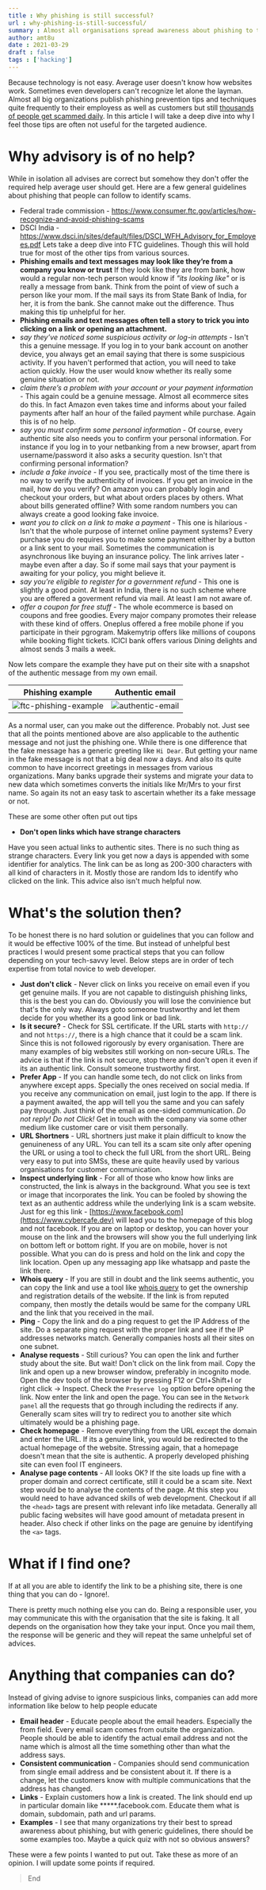 ```yaml
---
title : Why phishing is still successful?
url : why-phishing-is-still-successful/
summary : Almost all organisations spread awareness about phishing to their employees and customers but do they really help? Here is my opinion on why those prevention tips are not useful for people.
author: amt8u
date : 2021-03-29
draft : false
tags : ['hacking']
---
```


Because technology is not easy. Average user doesn't know how websites work. Sometimes even developers can't recognize let alone the layman. Almost all big organizations publish phishing prevention tips and techniques quite frequently to their employess as well as customers but still [thousands of people get scammed daily](https://www.business-standard.com/article/news-ians/india-2nd-in-list-of-top-phishing-hosting-nations-report-119052300970_1.html). In this article I will take a deep dive into why I feel those tips are often not useful for the targeted audience. 

# Why advisory is of no help?
While in isolation all advises are correct but somehow they don't offer the required help average user should get. Here are a few general guidelines about phishing that people can follow to identify scams.

* Federal trade commission - https://www.consumer.ftc.gov/articles/how-recognize-and-avoid-phishing-scams
* DSCI India - https://www.dsci.in/sites/default/files/DSCI_WFH_Advisory_for_Employees.pdf
Lets take a deep dive into FTC guidelines. Though this will hold true for most of the other tips from various sources.
* **Phishing emails and text messages may look like they’re from a company you know or trust**
If they look like they are from bank, how would a regular non-tech person would know if *"its looking like"* or is really a message from bank. Think from the point of view of such a person like your mom. If the mail says its from State Bank of India, for her, it is from the bank. She cannot make out the difference. Thus making this tip unhelpful for her.
* **Phishing emails and text messages often tell a story to trick you into clicking on a link or opening an attachment.**
* *say they’ve noticed some suspicious activity or log-in attempts* - Isn't this a genuine message. If you log in to your bank account on another device, you always get an email saying that there is some suspicious activity. If you haven't performed that action, you will need to take action quickly. How the user would know whether its really some genuine situation or not.
* *claim there’s a problem with your account or your payment information* - This again could be a genuine message. Almost all ecommerce sites do this. In fact Amazon even takes time and informs about your failed payments after half an hour of the failed payment while purchase. Again this is of no help.
* *say you must confirm some personal information* - Of course, every authentic site also needs you to confirm your personal information. For instance if you log in to your netbanking from a new browser, apart from username/password it also asks a security question. Isn't that confirming personal information?
* *include a fake invoice* - If you see, practically most of the time there is no way to verify the authenticity of invoices. If you get an invoice in the mail, how do you verify? On amazon you can probably login and checkout your orders, but what about orders places by others. What about bills generated offline? With some random numbers you can always create a good looking fake invoice.
* *want you to click on a link to make a payment* - This one is hilarious - Isn't that the whole purpose of internet online payment systems? Every purchase you do requires you to make some payment either by a button or a link sent to your mail. Sometimes the communication is asynchronous like buying an insurance policy. The link arrives later - maybe even after a day. So if some mail says that your payment is awaiting for your policy, you might believe it.
* *say you’re eligible to register for a government refund* - This one is slightly a good point. At least in India, there is no such scheme where you are offered a goverment refund via mail. At least I am not aware of.
* *offer a coupon for free stuff* - The whole ecommerce is based on coupons and free goodies. Every major company promotes their release with these kind of offers. Oneplus offered a free mobile phone if you participate in their pgrogram. Makemytrip offers like millions of coupons while booking flight tickets. ICICI bank offers various Dining delights and almost sends 3 mails a week.

Now lets compare the example they have put on their site with a snapshot of the authentic message from my own email.

| Phishing example                                         | Authentic email                                |
|----------------------------------------------------------|------------------------------------------------|
| ![ftc-phishing-example](images/ftc-phishing-example.png) | ![authentic-email](images/authentic-email.png) |

As a normal user, can you make out the difference. Probably not. Just see that all the points mentioned above are also applicable to the authentic message and not just the phishing one. While there is one difference that the fake message has a generic greeting like `Hi Dear`. But getting your name in the fake message is not that a big deal now a days. And also its quite common to have incorrect greetings in messages from various organizations. Many banks upgrade their systems and migrate your data to new data which sometimes converts the initials like Mr/Mrs to your first name. So again its not an easy task to ascertain whether its a fake message or not.

These are some other often put out tips

* **Don't open links which have strange characters**

Have you seen actual links to authentic sites. There is no such thing as strange characters. Every link you get now a days is appended with some identifier for analytics. The link can be as long as 200-300 characters with all kind of characters in it. Mostly those are random Ids to identify who clicked on the link. This advice also isn't much helpful now.

# What's the solution then?
To be honest there is no hard solution or guidelines that you can follow and it would be effective 100% of the time. But instead of unhelpful best practices I would present some practical steps that you can follow depending on your tech-savvy level. Below steps are in order of tech expertise from total novice to web developer.


* **Just don't click** - Never click on links you receive on email even if you get genuine mails. If you are not capable to distinguish phishing links, this is the best you can do. Obviously you will lose the convinience but that's the only way. Always goto someone trustworthy and let them decide for you whether its a good link or bad link.
* **Is it secure?** - Check for SSL certificate. If the URL starts with `http://` and not `https://`, there is a high chance that it could be a scam link. Since this is not followed rigorously by every organisation. There are many examples of big websites still working on non-secure URLs. The advice is that if the link is not secure, stop there and don't open it even if its an authentic link. Consult someone trustworthy first.
* **Prefer App** - If you can handle some tech, do not click on links from anywhere except apps. Specially the ones received on social media. If you receive any communication on email, just login to the app. If there is a payment awaited, the app will tell you the same and you can safely pay through. Just think of the email as one-sided communication. *Do not reply! Do not Click!* Get in touch with the company via some other medium like customer care or visit them personally.
* **URL Shortners** - URL shortners just make it plain difficult to know the genuineness of any URL. You can tell its a scam site only after opening the URL or using a tool to check the full URL from the short URL. Being very easy to put into SMSs, these are quite heavily used by various organisations for customer communication.
* **Inspect underlying link** - For all of those who know how links are constructed, the link is always in the background. What you see is text or image that incorporates the link. You can be fooled by showing the text as an authentic address while the underlying link is a scam website. Just for eg this link - [https://www.facebook.com](https://www.cybercafe.dev) will lead you to the homepage of this blog and not facebook. If you are on laptop or desktop, you can hover your mouse on the link and the browsers will show you the full underlying link on bottom left or bottom right. If you are on mobile, hover is not possible. What you can do is press and hold on the link and copy the link location. Open up any messaging app like whatsapp and paste the link there.
* **Whois query** - If you are still in doubt and the link seems authentic, you can copy the link and use a tool like [whois query](https://whois.domaintools.com) to get the ownership and registration details of the website. If the link is from reputed company, then mostly the details would be same for the company URL and the link that you received in the mail.
* **Ping** - Copy the link and do a ping request to get the IP Address of the site. Do a separate ping request with the proper link and see if the IP addresses networks match. Generally companies hosts all their sites on one subnet.
* **Analyse requests** - Still curious? You can open the link and further study about the site. But wait! Don't click on the link from mail. Copy the link and open up a new browser window, preferably in incognito mode. Open the dev tools of the browser by pressing F12 or Ctrl+Shift+I or right click -> Inspect. Check the `Preserve log` option before opening the link. Now enter the link and open the page. You can see in the `Network panel` all the requests that go through including the redirects if any. Generally scam sites will try to redirect you to another site which ultimately would be a phishing page.
* **Check homepage** - Remove everything from the URL except the domain and enter the URL. If its a genuine link, you would be redirected to the actual homepage of the website. Stressing again, that a homepage doesn't mean that the site is authentic. A properly developed phishing site can even fool IT engineers.
* **Analyse page contents** - All looks OK? If the site loads up fine with a proper domain and correct certificate, still it could be a scam site. Next step would be to analyse the contents of the page. At this step you would need to have advanced skills of web development. Checkout if all the `<head>` tags are present with relevant info like metadata. Generally all public facing websites will have good amount of metadata present in header. Also check if other links on the page are genuine by identifying the `<a>` tags.

# What if I find one?
If at all you are able to identify the link to be a phishing site, there is one thing that you can do - Ignore!.

There is pretty much nothing else you can do. Being a responsible user, you may communicate this with the organisation that the site is faking. It all depends on the organisation how they take your input. Once you mail them, the response will be generic and they will repeat the same unhelpful set of advices.

# Anything that companies can do?

Instead of giving advise to ignore suspicious links, companies can add more information like below to help people educate

* **Email header** - Educate people about the email headers. Especially the from field. Every email scam comes from outsite the organization. People should be able to identify the actual email address and not the name which is almost all the time something other than what the address says.
* **Consistent communication** - Companies should send communication from single email address and be consistent about it. If there is a change, let the customers know with multiple communications that the address has changed.
* **Links** - Explain customers how a link is created. The link should end up in particular domain like *****.facebook.com. Educate them what is domain, subdomain, path and url params.
* **Examples** - I see that many organizations try their best to spread awareness about phishing, but with generic guidelines, there should be some examples too. Maybe a quick quiz with not so obvious answers?

These were a few points I wanted to put out. Take these as more of an opinion. I will update some points if required.

> End


